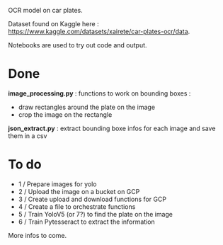 OCR model on car plates.

Dataset found on Kaggle here : https://www.kaggle.com/datasets/xairete/car-plates-ocr/data.

Notebooks are used to try out code and output.

# Done

**image_processing.py** : functions to work on bounding boxes :
- draw rectangles around the plate on the image
- crop the image on the rectangle

**json_extract.py** : extract bounding boxe infos for each image and save them in a csv

# To do

- 1 / Prepare images for yolo
- 2 / Upload the image on a bucket on GCP
- 3 / Create upload and download functions for GCP
- 4 / Create a file to orchestrate functions
- 5 / Train YoloV5 (or 7?) to find the plate on the image
- 6 / Train Pytesseract to extract the information

More infos to come.

